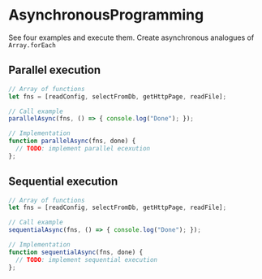 # AsynchronousProgramming

See four examples and execute them. Create asynchronous analogues of `Array.forEach`

## Parallel execution

```js
// Array of functions
let fns = [readConfig, selectFromDb, getHttpPage, readFile];

// Call example
parallelAsync(fns, () => { console.log("Done"); });

// Implementation
function parallelAsync(fns, done) {
  // TODO: implement parallel ecexution
};
```

## Sequential execution

```js
// Array of functions
let fns = [readConfig, selectFromDb, getHttpPage, readFile];

// Call example
sequentialAsync(fns, () => { console.log("Done"); });

// Implementation
function sequentialAsync(fns, done) {
  // TODO: implement sequential execution
};
```
